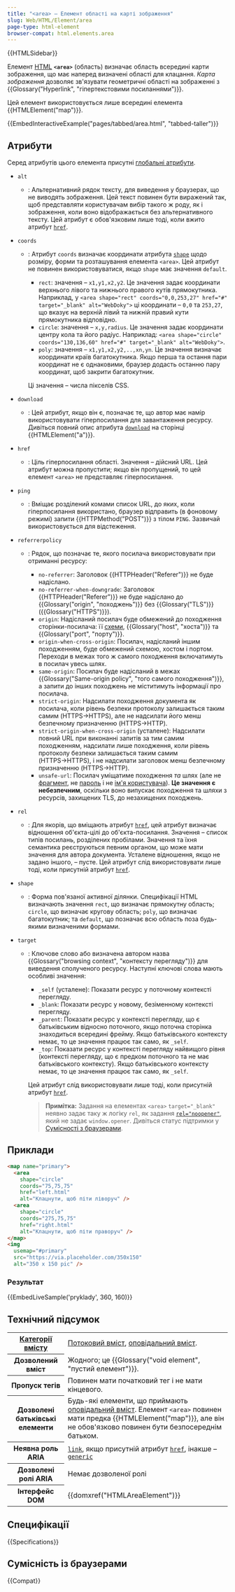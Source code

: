 ```yaml
---
title: "<area> – Елемент області на карті зображення"
slug: Web/HTML/Element/area
page-type: html-element
browser-compat: html.elements.area
---
```


{{HTMLSidebar}}

Елемент [HTML](/uk/docs/Web/HTML) **`<area>`** (область) визначає область всередині карти зображення, що має наперед визначені області для клацання. _Карта зображення_ дозволяє зв'язувати геометричні області на зображенні з {{Glossary("Hyperlink", "гіпертекстовими посиланнями")}}.

Цей елемент використовується лише всередині елемента {{HTMLElement("map")}}.

{{EmbedInteractiveExample("pages/tabbed/area.html", "tabbed-taller")}}

## Атрибути

Серед атрибутів цього елемента присутні [глобальні атрибути](/uk/docs/Web/HTML/Global_attributes).

- `alt`
  - : Альтернативний рядок тексту, для виведення у браузерах, що не виводять зображення.
    Цей текст повинен бути виражений так, щоб представляти користувачам вибір такого ж роду, як і зображення, коли воно відображається без альтернативного тексту.
    Цей атрибут є обов'язковим лише тоді, коли вжито атрибут [`href`](#href).
- `coords`

  - : Атрибут `coords` визначає координати атрибута [`shape`](#shape) щодо розміру, форми та розташування елемента `<area>`.
    Цей атрибут не повинен використовуватися, якщо `shape` має значення `default`.

    - `rect`: значення – `x1,y1,x2,y2`.
      Це значення задає координати верхнього лівого та нижнього правого кутів прямокутника.
      Наприклад, у `<area shape="rect" coords="0,0,253,27" href="#" target="_blank" alt="WebDoky">` ці координати – `0,0` та `253,27`, що вказує на верхній лівий та нижній правий кути прямокутника відповідно.
    - `circle`: значення – `x,y,radius`. Це значення задає координати центру кола та його радіус.
      Наприклад: `<area shape="circle" coords="130,136,60" href="#" target="_blank" alt="WebDoky">`.
    - `poly`: значення – `x1,y1,x2,y2,..,xn,yn`. Це значення визначає координати країв багатокутника.
      Якщо перша та остання пари координат не є однаковими, браузер додасть останню пару координат, щоб закрити багатокутник.

    Ці значення – числа пікселів CSS.

- `download`
  - : Цей атрибут, якщо він є, позначає те, що автор має намір використовувати гіперпосилання для завантаження ресурсу.
    Дивіться повний опис атрибута [`download`](/uk/docs/Web/HTML/Element/a#download) на сторінці {{HTMLElement("a")}}.
- `href`
  - : Ціль гіперпосилання області.
    Значення – дійсний URL.
    Цей атрибут можна пропустити; якщо він пропущений, то цей елемент `<area>` не представляє гіперпосилання.
- `ping`
  - : Вміщає розділений комами список URL, до яких, коли гіперпосилання використано, браузер відправить (в фоновому режимі) запити {{HTTPMethod("POST")}} з тілом `PING`.
    Зазвичай використовується для відстеження.
- `referrerpolicy`

  - : Рядок, що позначає те, якого посилача використовувати при отриманні ресурсу:

    - `no-referrer`: Заголовок {{HTTPHeader("Referer")}} не буде надіслано.
    - `no-referrer-when-downgrade`: Заголовок {{HTTPHeader("Referer")}} не буде надіслано до {{Glossary("origin", "походжень")}} без {{Glossary("TLS")}} ({{Glossary("HTTPS")}}).
    - `origin`: Надісланий посилач буде обмежений до походження сторінки-посилача: її [схеми](/uk/docs/Learn/Common_questions/Web_mechanics/What_is_a_URL), {{Glossary("host", "хоста")}} та {{Glossary("port", "порту")}}.
    - `origin-when-cross-origin`: Посилач, надісланий іншим походженням, буде обмежений схемою, хостом і портом. Переходи в межах того ж самого походження включатимуть в посилач увесь шлях.
    - `same-origin`: Посилач буде надісланий в межах {{Glossary("Same-origin policy", "того самого походження")}}, а запити до інших походжень не міститимуть інформації про посилача.
    - `strict-origin`: Надсилати походження документа як посилача, коли рівень безпеки протоколу залишається таким самим (HTTPS→HTTPS), але не надсилати його менш безпечному призначенню (HTTPS→HTTP).
    - `strict-origin-when-cross-origin` (усталене): Надсилати повний URL при виконанні запитів за тим самим походженням, надсилати лише походження, коли рівень протоколу безпеки залишається таким самим (HTTPS→HTTPS), і не надсилати заголовок менш безпечному призначенню (HTTPS→HTTP).
    - `unsafe-url`: Посилач уміщатиме походження _та_ шлях (але не [фрагмент](/uk/docs/Web/API/HTMLAnchorElement/hash), не [пароль](/uk/docs/Web/API/HTMLAnchorElement/password) і не [ім'я користувача](/uk/docs/Web/API/HTMLAnchorElement/username)).
      **Це значення є небезпечним**, оскільки воно випускає походження та шляхи з ресурсів, захищених TLS, до незахищених походжень.

- `rel`
  - : Для якорів, що вміщають атрибут [`href`](#href), цей атрибут визначає відношення об'єкта-цілі до об'єкта-посилання.
    Значення – список типів посилань, розділених пробілами.
    Значення та їхня семантика реєструються певним органом, що може мати значення для автора документа.
    Усталене відношення, якщо не задано іншого, – пусте. Цей атрибут слід використовувати лише тоді, коли присутній атрибут [`href`](#href).
- `shape`
  - : Форма пов'язаної активної ділянки. Специфікації HTML визначають значення `rect`, що визначає прямокутну область; `circle`, що визначає кругову область; `poly`, що визначає багатокутник; та `default`, що позначає всю область поза будь-якими визначеними формами.
- `target`

  - : Ключове слово або визначена автором назва {{Glossary("browsing context", "контексту перегляду")}} для виведення сполученого ресурсу.
    Наступні ключові слова мають особливі значення:

    - `_self` (усталене): Показати ресурс у поточному контексті перегляду.
    - `_blank`: Показати ресурс у новому, безіменному контексті перегляду.
    - `_parent`: Показати ресурс у контексті перегляду, що є батьківським відносно поточного, якщо поточна сторінка знаходиться всередині фрейму.
      Якщо батьківського контексту немає, то це значення працює так само, як `_self`.
    - `_top`: Показати ресурс у контексті перегляду найвищого рівня (контексті перегляду, що є предком поточного та не має батьківського контексту).
      Якщо батьківського контексту немає, то це значення працює так само, як `_self`.

    Цей атрибут слід використовувати лише тоді, коли присутній атрибут [`href`](#href).

    > **Примітка:** Задання на елементах `<area>` `target="_blank"` неявно задає таку ж логіку `rel`, як задання [`rel="noopener"`](/uk/docs/Web/HTML/Attributes/rel/noopener), який не задає `window.opener`. Дивіться статус підтримки у [Сумісності з браузерами](#sumisnist-iz-brauzeramy).

## Приклади

```html
<map name="primary">
  <area
    shape="circle"
    coords="75,75,75"
    href="left.html"
    alt="Клацнути, щоб піти ліворуч" />
  <area
    shape="circle"
    coords="275,75,75"
    href="right.html"
    alt="Клацнути, щоб піти праворуч" />
</map>
<img
  usemap="#primary"
  src="https://via.placeholder.com/350x150"
  alt="350 x 150 pic" />
```

### Результат

{{EmbedLiveSample('pryklady', 360, 160)}}

## Технічний підсумок

<table class="properties">
  <tbody>
    <tr>
      <th scope="row">
        <a href="/uk/docs/Web/HTML/Content_categories">Категорії вмісту</a>
      </th>
      <td>
        <a href="/uk/docs/Web/HTML/Content_categories#potokovyi-vmist">Потоковий вміст</a>,
        <a href="/uk/docs/Web/HTML/Content_categories#opovidalnyi-vmist">оповідальний вміст</a>.
      </td>
    </tr>
    <tr>
      <th scope="row">Дозволений вміст</th>
      <td>Жодного; це {{Glossary("void element", "пустий елемент")}}.</td>
    </tr>
    <tr>
      <th scope="row">Пропуск тегів</th>
      <td>Повинен мати початковий тег і не мати кінцевого.</td>
    </tr>
    <tr>
      <th scope="row">Дозволені батьківські елементи</th>
      <td>
        Будь-які елементи, що приймають <a href="/uk/docs/Web/HTML/Content_categories#opovidalnyi-vmist">оповідальний вміст</a>. Елемент <code>&#x3C;area></code> повинен мати предка {{HTMLElement("map")}}, але він не обов'язково повинен бути безпосереднім батьком.
      </td>
    </tr>
    <tr>
      <th scope="row">Неявна роль ARIA</th>
      <td>
       <a href="/uk/docs/Web/Accessibility/ARIA/Roles/link_role"><code>link</code></a>, якщо присутній атрибут <a href="#href"><code>href</code></a>, інакше – <a href="/uk/docs/Web/Accessibility/ARIA/Roles/generic_role"><code>generic</code></a>
      </td>
    </tr>
    <tr>
      <th scope="row">Дозволені ролі ARIA</th>
      <td>Немає дозволеної ролі</td>
    </tr>
    <tr>
      <th scope="row">Інтерфейс DOM</th>
      <td>{{domxref("HTMLAreaElement")}}</td>
    </tr>
  </tbody>
</table>

## Специфікації

{{Specifications}}

## Сумісність із браузерами

{{Compat}}
